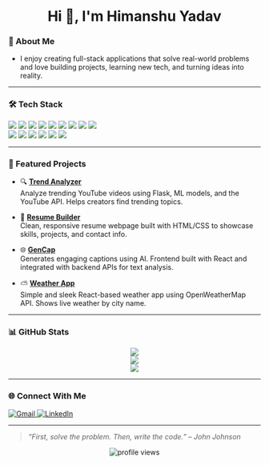<h1 align="center">Hi 👋, I'm Himanshu Yadav</h1>


### 🧠 About Me

- I enjoy creating full-stack applications that solve real-world problems and love building projects, learning new tech, and turning ideas into reality.

---

### 🛠️ Tech Stack

<p align="left">
  <img src="https://img.shields.io/badge/C-00599C?style=for-the-badge&logo=c&logoColor=white" />
  <img src="https://img.shields.io/badge/C++-00599C?style=for-the-badge&logo=c%2B%2B&logoColor=white" />
  <img src="https://img.shields.io/badge/Java-ED8B00?style=for-the-badge&logo=java&logoColor=white" />
  <img src="https://img.shields.io/badge/Python-3776AB?style=for-the-badge&logo=python&logoColor=white" />
  <img src="https://img.shields.io/badge/HTML5-E34F26?style=for-the-badge&logo=html5&logoColor=white" />
  <img src="https://img.shields.io/badge/JavaScript-F7DF1E?style=for-the-badge&logo=javascript&logoColor=black" />
  <img src="https://img.shields.io/badge/Node.js-339933?style=for-the-badge&logo=nodedotjs&logoColor=white" />
  <img src="https://img.shields.io/badge/React-20232A?style=for-the-badge&logo=react&logoColor=61DAFB" />
  <img src="https://img.shields.io/badge/Next.js-000000?style=for-the-badge&logo=nextdotjs&logoColor=white" />
  <br/>
  <img src="https://img.shields.io/badge/Vite-646CFF?style=for-the-badge&logo=vite&logoColor=white" />
  <img src="https://img.shields.io/badge/Express.js-000000?style=for-the-badge&logo=express&logoColor=white" />
  <img src="https://img.shields.io/badge/MongoDB-4EA94B?style=for-the-badge&logo=mongodb&logoColor=white" />
  <img src="https://img.shields.io/badge/MySQL-00758F?style=for-the-badge&logo=mysql&logoColor=white" />
  <img src="https://img.shields.io/badge/Render-46E3B7?style=for-the-badge&logo=render&logoColor=white" />
  <img src="https://img.shields.io/badge/Vercel-000000?style=for-the-badge&logo=vercel&logoColor=white" />
</p>

---
### 🚀 Featured Projects

- 🔍 [**Trend Analyzer**](https://github.com/himanshuuyadav/yt-trend-analyzer)  
  Analyze trending YouTube videos using Flask, ML models, and the YouTube API. Helps creators find trending topics.

- 📄 [**Resume Builder**](https://resume-builder-buddy.vercel.app/)  
  Clean, responsive resume webpage built with HTML/CSS to showcase skills, projects, and contact info.


- 🌐 [**GenCap**](https://github.com/himanshuuyadav/gencap)  
  Generates engaging captions using AI. Frontend built with React and integrated with backend APIs for text analysis.

- ⛅ [**Weather App**](https://github.com/himanshuuyadav/weather-app)  
  Simple and sleek React-based weather app using OpenWeatherMap API. Shows live weather by city name.


---

### 📊 GitHub Stats

<p align="center">
  <img src="https://github-readme-stats.vercel.app/api?username=himanshuuyadav&show_icons=true&theme=tokyonight" />
  <br/>
  <img src="https://github-readme-streak-stats.herokuapp.com/?user=himanshuuyadav&theme=tokyonight" />
  <br/>
  <img src="https://github-readme-stats.vercel.app/api/top-langs/?username=himanshuuyadav&layout=compact&theme=tokyonight" />
</p>

---

### 🌐 Connect With Me

<p align="left">
  <a href="mailto:himanshuhyadav11@gmail.com">
    <img src="https://img.shields.io/badge/Gmail-red?logo=gmail&logoColor=white" alt="Gmail"/>
  </a>
  <a href="https://in.linkedin.com/in/himanshu-yadav-885aaa27b" target="_blank">
    <img src="https://img.shields.io/badge/LinkedIn-blue?logo=linkedin&logoColor=white" alt="LinkedIn"/>
  </a>
</p>

---

> *“First, solve the problem. Then, write the code.” – John Johnson*

<p align="center">
  <img src="https://komarev.com/ghpvc/?username=himanshuuyadav&label=Profile%20views&color=0e75b6&style=flat" alt="profile views" />
</p>
